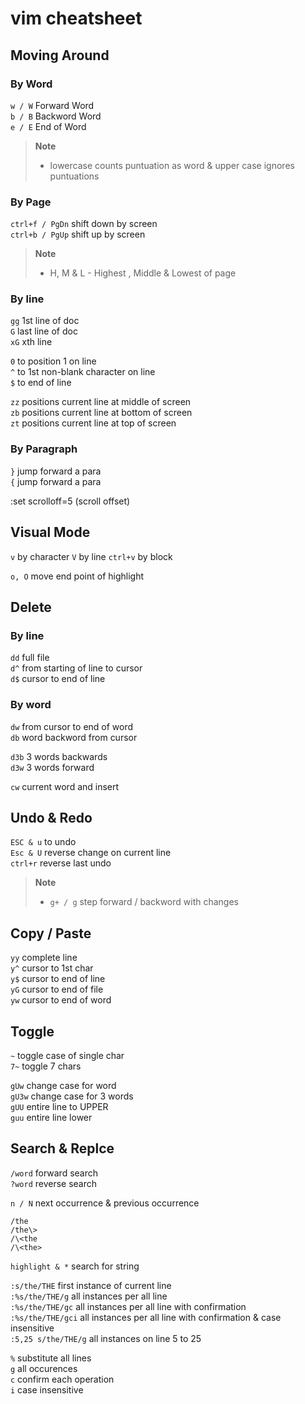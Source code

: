 # vim cheatsheet

## Moving Around

### By Word

`w / W` Forward Word \
`b / B` Backword Word \
`e / E` End of Word

> **Note**
>
> - lowercase counts puntuation as word & upper case ignores puntuations

### By Page

`ctrl+f / PgDn` shift down by screen \
`ctrl+b / PgUp` shift up by screen

> **Note**
>
> - H, M & L - Highest , Middle & Lowest of page

### By line

`gg` 1st line of doc \
`G` last line of doc \
`xG` xth line

`0` to position 1 on line \
`^` to 1st non-blank character on line \
`$` to end of line

`zz` positions current line at middle of screen \
`zb` positions current line at bottom of screen \
`zt` positions current line at top of screen

### By Paragraph

`}` jump forward a para \
`{` jump forward a para

:set scrolloff=5 (scroll offset)

## Visual Mode

`v`  by character
`V`  by line
`ctrl+v` by block

`o, O` move end point of highlight

## Delete

### By line
  
`dd` full file \
`d^`  from starting of line to cursor \
`d$`  cursor to end of line

### By word
  
`dw` from cursor to end of word \
`db` word backword from cursor

`d3b` 3 words backwards \
`d3w` 3 words forward

`cw` current word and insert

## Undo & Redo

`ESC & u` to undo \
`Esc & U` reverse change on current line \
`ctrl+r` reverse last undo

> **Note**
>
> - `g+ / g` step forward / backword with changes

## Copy / Paste

`yy`  complete line \
`y^`  cursor to 1st char \
`y$`  cursor to end of line \
`yG`  cursor to end of file \
`yw`  cursor to end of word

## Toggle

`~`  toggle case of single char \
`7~`  toggle 7 chars

`gUw`  change case for word \
`gU3w`  change case for 3 words \
`gUU`  entire line to UPPER \
`guu`  entire line lower

## Search & Replce

`/word` forward search \
`?word` reverse search

`n / N` next occurrence & previous occurrence

`/the` \
`/the\>` \
`/\<the` \
`/\<the>`

`highlight & *` search for string

`:s/the/THE` first instance of current line \
`:%s/the/THE/g` all instances per all line \
`:%s/the/THE/gc` all instances per all line with confirmation \
`:%s/the/THE/gci` all instances per all line with confirmation & case insensitive \
`:5,25 s/the/THE/g` all instances on line 5 to 25

`%` substitute all lines \
`g` all occurences \
`c` confirm each operation \
`i` case insensitive
